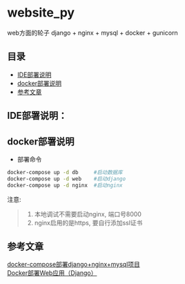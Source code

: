 # website_py
web方面的轮子 django + nginx + mysql + docker + gunicorn 

## 目录
 * [IDE部署说明](#IDE部署说明)
 * [docker部署说明](#docker部署说明)
 * [参考文章](#参考文章)

## IDE部署说明：    

## docker部署说明

* 部署命令

```bash
docker-compose up -d db     #启动数据库
docker-compose up -d web    #启动django
docker-compose up -d nginx  #启动nginx
```
注意:
> 1. 本地调试不需要启动nginx, 端口号8000  
> 2. nginx启用的是https, 要自行添加ssl证书

## 参考文章

[docker-compose部署django+nginx+mysql项目](https://blog.csdn.net/bbwangj/article/details/81170010)  
[Docker部署Web应用（Django）](https://blog.csdn.net/hbnn111/article/details/77176629)